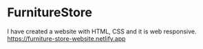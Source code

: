 # FurnitureStore
I have created a website with HTML, CSS and it is web responsive.
https://furniture-store-website.netlify.app
